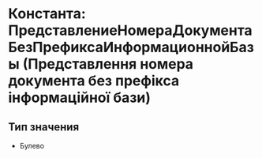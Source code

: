﻿# Константа: ПредставлениеНомераДокументаБезПрефиксаИнформационнойБазы (Представлення номера документа без префікса інформаційної бази)

## Тип значения

- Булево


